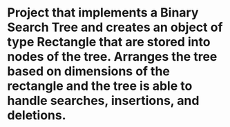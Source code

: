 # Project that implements a Binary Search Tree and creates an object of type Rectangle that are stored into nodes of the tree. Arranges the tree based on dimensions of the rectangle and the tree is able to handle searches, insertions, and deletions.
